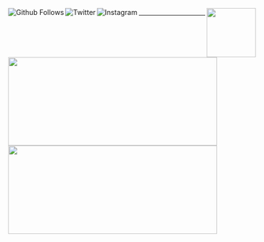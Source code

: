 <a href="https://github.com/caiiqef">
  <img align="left" alt="Github Follows" src="https://img.shields.io/github/followers/caiiqef?label=Follow&style=social" />
</a>

<a href="https://twitter.com/caiiqef">
  <img align="left" alt="Twitter" src="https://img.shields.io/badge/Twitter-1DA1F2?style=for-the-badge&logo=twitter&logoColor=white" />
</a>

<a href="https://instagram.com/caiiqef">
  <img align="left" alt="Instagram" src="https://img.shields.io/badge/Instagram-E4405F?style=for-the-badge&logo=instagram&logoColor=white" />
</a>

<a href="https://www.linkedin.com/in/caique-fernandes/" rel="nofollow">
    <img data-canonical-src="https://img.shields.io/badge/-LinkedIn-%230077B5?style=for-the-badge&amp;logo=linkedin&amp;logoColor=white" style="max-width:100%;">
</a>

<img align='right' src='https://i.imgur.com/sv6ffPf.gif' width='100'>

<hr>

<a href="https://github.com/caiiqef">
  <img height="180em" width="425em" src="https://github-readme-stats.vercel.app/api?username=caiiqef&show_icons=true&theme=react" style="max-width:100%;">
  <img height="180em" width="425em" src="https://github-readme-stats-eight-theta.vercel.app/api/top-langs/?username=caiiqef&layout=compact&langs_count=8&border=true&theme=react" style="max-width:100%;">
</a>
